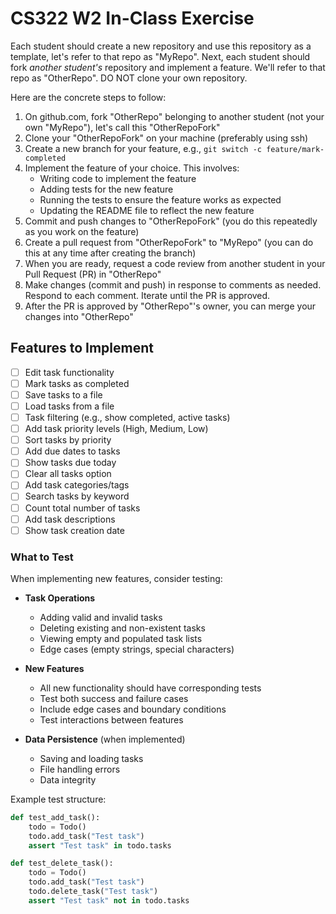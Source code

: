 # CS322 W2 In-Class Exercise

Each student should create a new repository and use this repository as a template, let's refer to that repo as "MyRepo". Next, each student should fork *another student's* repository and implement a feature. We'll refer to that repo as "OtherRepo". DO NOT clone your own repository.

Here are the concrete steps to follow:

1. On github.com, fork "OtherRepo" belonging to another student (not your own "MyRepo"), let's call this "OtherRepoFork"
2. Clone your "OtherRepoFork" on your machine (preferably using ssh)
3. Create a new branch for your feature, e.g., `git switch -c feature/mark-completed`
4. Implement the feature of your choice. This involves:
   * Writing code to implement the feature
   * Adding tests for the new feature
   * Running the tests to ensure the feature works as expected
   * Updating the README file to reflect the new feature
5. Commit and push changes to "OtherRepoFork" (you do this repeatedly as you work on the feature)
6. Create a pull request from "OtherRepoFork" to "MyRepo" (you can do this at any time after creating the branch)
7. When you are ready, request a code review from another student in your Pull Request (PR) in "OtherRepo"
8. Make changes (commit and push) in response to comments as needed. Respond to each comment. Iterate until the PR is approved.
8. After the PR is approved by "OtherRepo"'s owner, you can merge your changes into "OtherRepo"

## Features to Implement

- [ ] Edit task functionality
- [ ] Mark tasks as completed
- [ ] Save tasks to a file
- [ ] Load tasks from a file
- [ ] Task filtering (e.g., show completed, active tasks)
- [ ] Add task priority levels (High, Medium, Low)
- [ ] Sort tasks by priority
- [ ] Add due dates to tasks
- [ ] Show tasks due today
- [ ] Clear all tasks option
- [ ] Add task categories/tags
- [ ] Search tasks by keyword
- [ ] Count total number of tasks
- [ ] Add task descriptions
- [ ] Show task creation date

### What to Test

When implementing new features, consider testing:

- **Task Operations**
  - Adding valid and invalid tasks
  - Deleting existing and non-existent tasks
  - Viewing empty and populated task lists
  - Edge cases (empty strings, special characters)

- **New Features**
  - All new functionality should have corresponding tests
  - Test both success and failure cases
  - Include edge cases and boundary conditions
  - Test interactions between features

- **Data Persistence** (when implemented)
  - Saving and loading tasks
  - File handling errors
  - Data integrity

Example test structure:
```python
def test_add_task():
    todo = Todo()
    todo.add_task("Test task")
    assert "Test task" in todo.tasks

def test_delete_task():
    todo = Todo()
    todo.add_task("Test task")
    todo.delete_task("Test task")
    assert "Test task" not in todo.tasks
```
